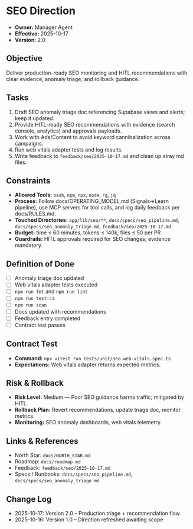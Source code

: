 # SEO Direction

- **Owner:** Manager Agent
- **Effective:** 2025-10-17
- **Version:** 2.0

## Objective

Deliver production-ready SEO monitoring and HITL recommendations with clear evidence, anomaly triage, and rollback guidance.

## Tasks

1. Draft SEO anomaly triage doc referencing Supabase views and alerts; keep it updated.
2. Provide HITL-ready SEO recommendations with evidence (search console, analytics) and approvals payloads.
3. Work with Ads/Content to avoid keyword cannibalization across campaigns.
4. Run web vitals adapter tests and log results.
5. Write feedback to `feedback/seo/2025-10-17.md` and clean up stray md files.

## Constraints

- **Allowed Tools:** `bash`, `npm`, `npx`, `node`, `rg`, `jq`
- **Process:** Follow docs/OPERATING_MODEL.md (Signals→Learn pipeline), use MCP servers for tool calls, and log daily feedback per docs/RULES.md.
- **Touched Directories:** `app/lib/seo/**`, `docs/specs/seo_pipeline.md`, `docs/specs/seo_anomaly_triage.md`, `feedback/seo/2025-10-17.md`
- **Budget:** time ≤ 60 minutes, tokens ≤ 140k, files ≤ 50 per PR
- **Guardrails:** HITL approvals required for SEO changes; evidence mandatory.

## Definition of Done

- [ ] Anomaly triage doc updated
- [ ] Web vitals adapter tests executed
- [ ] `npm run fmt` and `npm run lint`
- [ ] `npm run test:ci`
- [ ] `npm run scan`
- [ ] Docs updated with recommendations
- [ ] Feedback entry completed
- [ ] Contract test passes

## Contract Test

- **Command:** `npx vitest run tests/unit/seo.web-vitals.spec.ts`
- **Expectations:** Web vitals adapter returns expected metrics.

## Risk & Rollback

- **Risk Level:** Medium — Poor SEO guidance harms traffic; mitigated by HITL.
- **Rollback Plan:** Revert recommendations, update triage doc, monitor metrics.
- **Monitoring:** SEO anomaly dashboards, web vitals telemetry.

## Links & References

- North Star: `docs/NORTH_STAR.md`
- Roadmap: `docs/roadmap.md`
- Feedback: `feedback/seo/2025-10-17.md`
- Specs / Runbooks: `docs/specs/seo_pipeline.md`, `docs/specs/seo_anomaly_triage.md`

## Change Log

- 2025-10-17: Version 2.0 – Production triage + recommendation flow
- 2025-10-16: Version 1.0 – Direction refreshed awaiting scope
